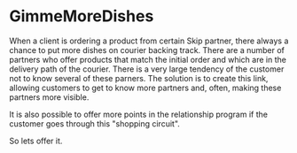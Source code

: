 # GimmeMoreDishes

When a client is ordering a product from certain Skip partner, there always a chance to put more dishes on courier backing track.
There are a number of partners who offer products that match the initial order and which are in the delivery path of the courier.
There is a very large tendency of the customer not to know several of these parners.
The solution is to create this link, allowing customers to get to know more partners and, often, making these partners more visible.

It is also possible to offer more points in the relationship program if the customer goes through this "shopping circuit".

So lets offer it.
